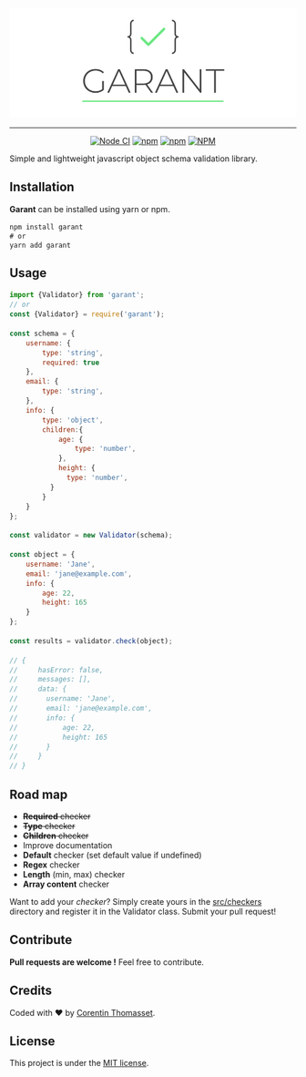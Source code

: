 ![GARANT](./.github/logo.png)

----
<p align="center">
    <a href="https://github.com/CorentinTh/garant/actions"><img src="https://github.com/CorentinTh/garant/workflows/Node%20CI/badge.svg" alt="Node CI"></a>
    <a href="https://www.npmjs.com/package/garant"><img alt="npm" src="https://img.shields.io/npm/v/garant"></a>
    <a href="https://www.npmjs.com/package/garant"><img alt="npm" src="https://img.shields.io/npm/dw/garant"></a>
    <a href="LICENSE"><img alt="NPM" src="https://img.shields.io/npm/l/garant"></a>
</p>

Simple and lightweight javascript object schema validation library.

## Installation

**Garant** can be installed using yarn or npm.

```shell
npm install garant
# or
yarn add garant
```

## Usage
```javascript
import {Validator} from 'garant';
// or
const {Validator} = require('garant');

const schema = {
    username: {
        type: 'string',
        required: true
    },
    email: {
        type: 'string',
    },
    info: {
        type: 'object',
        children:{
            age: {
                type: 'number',
            },
            height: {
              type: 'number',
          }
        }
    }   
};

const validator = new Validator(schema);

const object = {
    username: 'Jane',
    email: 'jane@example.com',
    info: {
        age: 22,
        height: 165
    }
};

const results = validator.check(object);

// {
//     hasError: false,
//     messages: [],
//     data: {
//       username: 'Jane',
//       email: 'jane@example.com',
//       info: {
//           age: 22,
//           height: 165
//       }
//     }
// }

```

## Road map

- ~~**Required** checker~~
- ~~**Type** checker~~
- ~~**Children** checker~~
- Improve documentation
- **Default** checker (set default value if undefined)
- **Regex** checker
- **Length** (min, max) checker
- **Array content** checker

Want to add your *checker*? Simply create yours in the [src/checkers](./src/checkers) directory and register it in the Validator class. Submit your pull request! 

## Contribute
**Pull requests are welcome !** Feel free to contribute.

## Credits
Coded with ❤️ by [Corentin Thomasset](//corentin-thomasset.fr).

## License
This project is under the [MIT license](./LICENSE.md).
